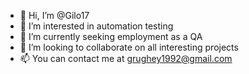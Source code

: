 - 👋 Hi, I’m @Gilo17
- 👀 I’m interested in automation testing 
- 🌱 I’m currently seeking employment as a QA 
- 💞️ I’m looking to collaborate on all interesting projects 
- 📫 You can contact me at grughey1992@gmail.com

<!---
Gilo17/Gilo17 is a ✨ special ✨ repository because its `README.md` (this file) appears on your GitHub profile.
You can click the Preview link to take a look at your changes.
--->
